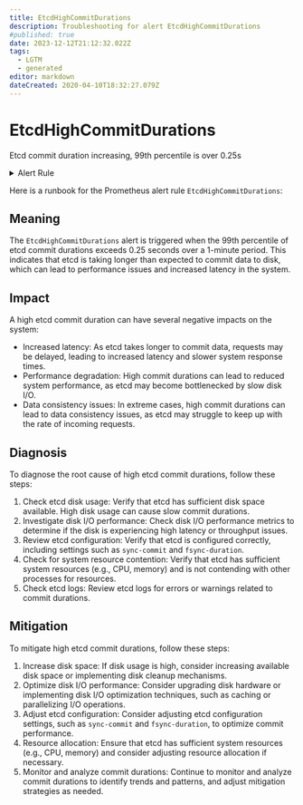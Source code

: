 ```yaml
---
title: EtcdHighCommitDurations
description: Troubleshooting for alert EtcdHighCommitDurations
#published: true
date: 2023-12-12T21:12:32.022Z
tags: 
  - LGTM
  - generated
editor: markdown
dateCreated: 2020-04-10T18:32:27.079Z
---
```


# EtcdHighCommitDurations

Etcd commit duration increasing, 99th percentile is over 0.25s

<details>
  <summary>Alert Rule</summary>

{{% rule "etcd/etcd-internal.yml" "EtcdHighCommitDurations" %}}

{{% comment %}}

```yaml
alert: EtcdHighCommitDurations
expr: histogram_quantile(0.99, rate(etcd_disk_backend_commit_duration_seconds_bucket[1m])) > 0.25
for: 2m
labels:
    severity: warning
annotations:
    summary: Etcd high commit durations (instance {{ $labels.instance }})
    description: |-
        Etcd commit duration increasing, 99th percentile is over 0.25s
          VALUE = {{ $value }}
          LABELS = {{ $labels }}
    runbook: https://github.com/srerun/prometheus-alerts/blob/main/content/runbooks/etcd-internal/EtcdHighCommitDurations.md

```

{{% /comment %}}

</details>


Here is a runbook for the Prometheus alert rule `EtcdHighCommitDurations`:

## Meaning

The `EtcdHighCommitDurations` alert is triggered when the 99th percentile of etcd commit durations exceeds 0.25 seconds over a 1-minute period. This indicates that etcd is taking longer than expected to commit data to disk, which can lead to performance issues and increased latency in the system.

## Impact

A high etcd commit duration can have several negative impacts on the system:

* Increased latency: As etcd takes longer to commit data, requests may be delayed, leading to increased latency and slower system response times.
* Performance degradation: High commit durations can lead to reduced system performance, as etcd may become bottlenecked by slow disk I/O.
* Data consistency issues: In extreme cases, high commit durations can lead to data consistency issues, as etcd may struggle to keep up with the rate of incoming requests.

## Diagnosis

To diagnose the root cause of high etcd commit durations, follow these steps:

1. Check etcd disk usage: Verify that etcd has sufficient disk space available. High disk usage can cause slow commit durations.
2. Investigate disk I/O performance: Check disk I/O performance metrics to determine if the disk is experiencing high latency or throughput issues.
3. Review etcd configuration: Verify that etcd is configured correctly, including settings such as `sync-commit` and `fsync-duration`.
4. Check for system resource contention: Verify that etcd has sufficient system resources (e.g., CPU, memory) and is not contending with other processes for resources.
5. Check etcd logs: Review etcd logs for errors or warnings related to commit durations.

## Mitigation

To mitigate high etcd commit durations, follow these steps:

1. Increase disk space: If disk usage is high, consider increasing available disk space or implementing disk cleanup mechanisms.
2. Optimize disk I/O performance: Consider upgrading disk hardware or implementing disk I/O optimization techniques, such as caching or parallelizing I/O operations.
3. Adjust etcd configuration: Consider adjusting etcd configuration settings, such as `sync-commit` and `fsync-duration`, to optimize commit performance.
4. Resource allocation: Ensure that etcd has sufficient system resources (e.g., CPU, memory) and consider adjusting resource allocation if necessary.
5. Monitor and analyze commit durations: Continue to monitor and analyze commit durations to identify trends and patterns, and adjust mitigation strategies as needed.